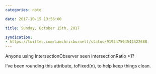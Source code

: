 ```yaml
---
categories: note

date: 2017-10-15 13:56:00

title: Sunday, October 15th, 2017

syndication:
- https://twitter.com/iamchrisburnell/status/919547504542322688
---
```


Anyone using IntersectionObserver seen intersectionRatio >1?

I’ve been rounding this attribute, toFixed(n), to help keep things clean.
